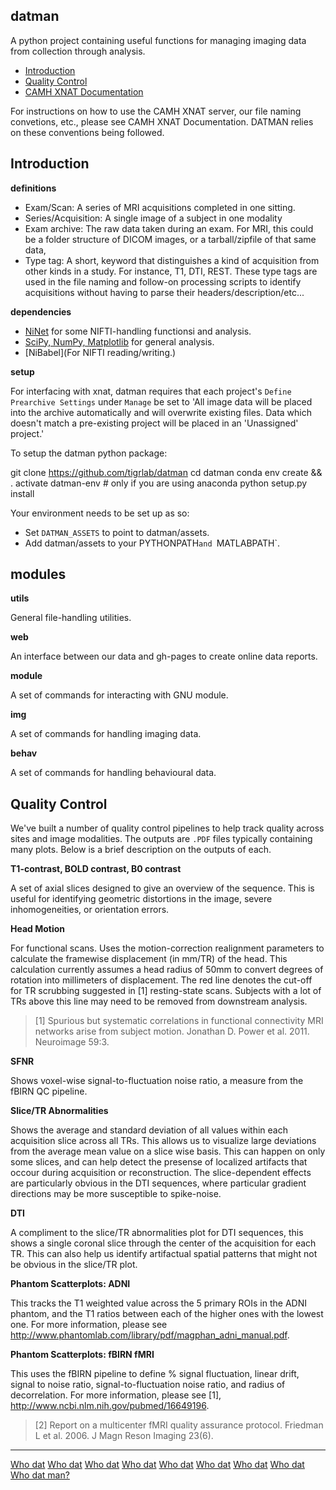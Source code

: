 datman
------
A python project containing useful functions for managing imaging data from
collection through analysis.

+ [Introduction](#introduction)
+ [Quality Control](#quality-control)
+ [CAMH XNAT Documentation](http://imaging-genetics.camh.ca/programs/xnat/)

For instructions on how to use the CAMH XNAT server, our file naming convetions, etc., please see CAMH XNAT Documentation. DATMAN relies on these conventions being followed.

Introduction
------------

**definitions**

 - Exam/Scan: A series of MRI acquisitions completed in one sitting. 
 - Series/Acquisition: A single image of a subject in one modality
 - Exam archive: The raw data taken during an exam. For MRI, this could be a
   folder structure of DICOM images, or a tarball/zipfile of that same data, 
 - Type tag: A short, keyword that distinguishes a kind of acquisition from
   other kinds in a study. For instance, T1, DTI, REST. These type tags are
   used in the file naming and follow-on processing scripts to identify
   acquisitions without having to parse their headers/description/etc... 

**dependencies**

+ [NiNet](https://github.com/josephdviviano/ninet) for some NIFTI-handling functionsi and analysis.
+ [SciPy, NumPy, Matplotlib](http://www.scipy.org/stackspec.html) for general analysis.
+ [NiBabel](For NIFTI reading/writing.)

**setup**

For interfacing with xnat, datman requires that each project's `Define Prearchive Settings` under `Manage` be set to 'All image data will be placed into the archive automatically and will overwrite existing files. Data which doesn't match a pre-existing project will be placed in an 'Unassigned' project.'

To setup the datman python package: 

   git clone https://github.com/tigrlab/datman
   cd datman
   conda env create && . activate datman-env      # only if you are using anaconda
   python setup.py install

Your environment needs to be set up as so:

+ Set `DATMAN_ASSETS` to point to datman/assets.
+ Add datman/assets to your PYTHONPATH`and `MATLABPATH`.

modules
-------

**utils**

General file-handling utilities.

**web**

An interface between our data and gh-pages to create online data reports.

**module**

A set of commands for interacting with GNU module.

**img**

A set of commands for handling imaging data.

**behav**

A set of commands for handling behavioural data. 

Quality Control
---------------
We've built a number of quality control pipelines to help track quality across sites and image modalities. The outputs are `.PDF` files typically containing many plots. Below is a brief description on the outputs of each.

**T1-contrast, BOLD contrast, B0 contrast**

A set of axial slices designed to give an overview of the sequence. This is useful for identifying geometric distortions in the image, severe inhomogeneities, or orientation errors.

**Head Motion**

For functional scans. Uses the motion-correction realignment parameters to calculate the framewise displacement (in mm/TR) of the head. This calculation currently assumes a head radius of 50mm to convert degrees of rotation into millimeters of displacement. The red line denotes the cut-off for TR scrubbing suggested in [1] resting-state scans. Subjects with a lot of TRs above this line may need to be removed from downstream analysis.

> [1] Spurious but systematic correlations in functional connectivity MRI networks arise from subject motion. Jonathan D. Power et al. 2011. Neuroimage 59:3.

**SFNR**

Shows voxel-wise signal-to-fluctuation noise ratio, a measure from the fBIRN QC pipeline.

**Slice/TR Abnormalities**

Shows the average and standard deviation of all values within each acquisition slice across all TRs. This allows us to visualize large deviations from the average mean value on a slice wise basis. This can happen on only some slices, and can help detect the presense of localized artifacts that occour during acquisition or reconstruction. The slice-dependent effects are particularly obvious in the DTI sequences, where particular gradient directions may be more susceptible to spike-noise.

**DTI**

A compliment to the slice/TR abnormalities plot for DTI sequences, this shows a single coronal slice through the center of the acquisition for each TR. This can also help us identify artifactual spatial patterns that might not be obvious in the slice/TR plot.

**Phantom Scatterplots: ADNI**

This tracks the T1 weighted value across the 5 primary ROIs in the ADNI phantom, and the T1 ratios between each of the higher ones with the lowest one. For more information, please see http://www.phantomlab.com/library/pdf/magphan_adni_manual.pdf.

**Phantom Scatterplots: fBIRN fMRI**

This uses the fBIRN pipeline to define % signal fluctuation, linear drift, signal to noise ratio, signal-to-fluctuation noise ratio, and radius of decorrelation. For more information, please see [1], http://www.ncbi.nlm.nih.gov/pubmed/16649196.

> [2] Report on a multicenter fMRI quality assurance protocol. Friedman L et al. 2006. J Magn Reson Imaging 23(6).

--- 

[Who dat](https://www.youtube.com/watch?v=OIjsSu_I4So) 
[Who dat](https://www.youtube.com/watch?v=5X0uSltBHhs)
[Who dat](https://www.youtube.com/watch?v=6o9dXLNuXic)
[Who dat](https://www.youtube.com/watch?v=7flZvy0uRV0)
[Who dat](https://www.youtube.com/watch?v=4-I1DNLbYR8)
[Who dat](https://www.youtube.com/watch?v=iKmYvXS7wM4)
[Who dat](https://www.youtube.com/watch?v=0bd2emv9fR4)
[Who dat](https://www.youtube.com/watch?v=FW5Q6Nt6cx0)
[Who dat man?](https://www.youtube.com/watch?v=whNGgz8e-8o)


